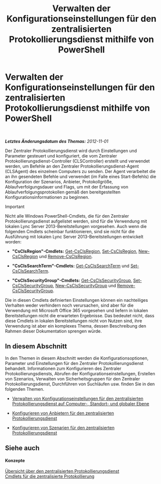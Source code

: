 ﻿---
title: Verwalten der Konfigurationseinstellungen für den zentralisierten Protokollierungsdienst mithilfe von PowerShell
TOCTitle: Verwalten der Konfigurationseinstellungen für den zentralisierten Protokollierungsdienst mithilfe von PowerShell
ms:assetid: f455c3aa-0061-413d-bdfb-a3e78f82723d
ms:mtpsurl: https://technet.microsoft.com/de-de/library/JJ721938(v=OCS.15)
ms:contentKeyID: 49891016
ms.date: 05/19/2016
mtps_version: v=OCS.15
ms.translationtype: HT
---

# Verwalten der Konfigurationseinstellungen für den zentralisierten Protokollierungsdienst mithilfe von PowerShell

 

_**Letztes Änderungsdatum des Themas:** 2012-11-01_

Der Zentraler Protokollierungsdienst wird durch Einstellungen und Parameter gesteuert und konfiguriert, die vom Zentraler Protokollierungsdienst-Controller (CLSController) erstellt und verwendet werden, um Befehle an den Zentraler Protokollierungsdienst-Agent (CLSAgent) des einzelnen Computers zu senden. Der Agent verarbeitet die an ihn gesendeten Befehle und verwendet (im Falle eines Start-Befehls) die Konfiguration der Szenarios, Anbieter, Protokollgröße, Ablaufverfolgungsdauer und Flags, um mit der Erfassung von Ablaufverfolgungsprotokollen gemäß den bereitgestellten Konfigurationsinformationen zu beginnen.


> [!IMPORTANT]
> Nicht alle Windows PowerShell-Cmdlets, die für den Zentraler Protokollierungsdienst aufgelistet werden, sind für die Verwendung mit lokalen Lync Server 2013-Bereitstellungen vorgesehen. Auch wenn die folgenden Cmdlets scheinbar funktionieren, sind sie nicht für die Ausführung mit lokalen Lync Server 2013-Bereitstellungen entwickelt worden: 
> <UL>
> <LI>
> <P><STRONG>"CsClsRegion"-Cmdlets:</STRONG> <A href="https://docs.microsoft.com/en-us/powershell/module/skype/Get-CsClsRegion">Get-CsClsRegion</A>, <A href="https://docs.microsoft.com/en-us/powershell/module/skype/Set-CsClsRegion">Set-CsClsRegion</A>, <A href="https://docs.microsoft.com/en-us/powershell/module/skype/New-CsClsRegion">New-CsClsRegion</A> und <A href="https://docs.microsoft.com/en-us/powershell/module/skype/Remove-CsClsRegion">Remove-CsClsRegion</A>.</P>
> <LI>
> <P><STRONG>"CsClsSearchTerm"-Cmdlets:</STRONG> <A href="https://docs.microsoft.com/en-us/powershell/module/skype/Get-CsClsSearchTerm">Get-CsClsSearchTerm</A> und <A href="https://docs.microsoft.com/en-us/powershell/module/skype/Set-CsClsSearchTerm">Set-CsClsSearchTerm</A>.</P>
> <LI>
> <P><STRONG>"CsClsSecurityGroup"-Cmdlets:</STRONG> <A href="https://docs.microsoft.com/en-us/powershell/module/skype/Get-CsClsSecurityGroup">Get-CsClsSecurityGroup</A>, <A href="https://docs.microsoft.com/en-us/powershell/module/skype/Set-CsClsSecurityGroup">Set-CsClsSecurityGroup</A>, <A href="https://docs.microsoft.com/en-us/powershell/module/skype/New-CsClsSecurityGroup">New-CsClsSecurityGroup</A> und <A href="https://docs.microsoft.com/en-us/powershell/module/skype/Remove-CsClsSecurityGroup">Remove-CsClsSecurityGroup</A>.</P></LI></UL>Die in diesen Cmdlets definierten Einstellungen können ein nachteiliges Verhalten weder verhindern noch verursachen, sind aber für die Verwendung mit Microsoft Office 365 vorgesehen und liefern in lokalen Bereitstellungen nicht die erwarteten Ergebnisse. Das bedeutet nicht, dass diese Cmdlets in lokalen Bereitstellungen nicht von Nutzen sind, ihre Verwendung ist aber ein komplexes Thema, dessen Beschreibung den Rahmen dieser Dokumentation sprengen würde.



## In diesem Abschnitt

In den Themen in diesem Abschnitt werden die Konfigurationsoptionen, Parameter und Einstellungen für den Zentraler Protokollierungsdienst behandelt. Informationen zum Konfigurieren des Zentraler Protokollierungsdiensts, Abrufen der Konfigurationseinstellungen, Erstellen von Szenarios, Verwalten von Sicherheitsgruppen für den Zentraler Protokollierungsdienst, Durchführen von Suchläufen usw. finden Sie in den folgenden Themen.

  - [Verwalten von Konfigurationseinstellungen für den zentralisierten Protokollierungsdienst auf Computer-, Standort- und globaler Ebene](lync-server-2013-managing-computer-site-and-global-centralized-logging-service-configuration.md)

  - [Konfigurieren von Anbietern für den zentralisierten Protokollierungsdienst](lync-server-2013-configuring-providers-for-centralized-logging-service.md)

  - [Konfigurieren von Szenarien für den zentralisierten Protokollierungsdienst](lync-server-2013-configuring-scenarios-for-the-centralized-logging-service.md)

## Siehe auch

#### Konzepte

[Übersicht über den zentralisierten Protokollierungsdienst](lync-server-2013-overview-of-the-centralized-logging-service.md)  
[Cmdlets für die zentralisierte Protokollierung](lync-server-2013-centralized-logging-cmdlets.md)

